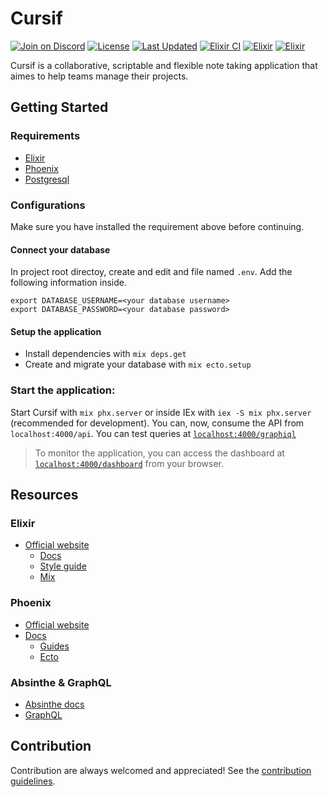 # Cursif

[![Join on Discord](https://discordapp.com/api/guilds/823178343943897088/widget.png?style=shield)](https://discord.gg/code-society-823178343943897088)
[![License](https://img.shields.io/badge/License-GPL%203.0-blue.svg)](https://opensource.org/licenses/gpl-3.0)
[![Last Updated](https://img.shields.io/github/last-commit/code-society-lab/cursif.svg)](https://github.com/code-society-lab/cursif/commits/main)
[![Elixir CI](https://github.com/Code-Society-Lab/cursif/actions/workflows/elixir.yml/badge.svg)](https://github.com/Code-Society-Lab/cursif/actions/workflows/elixir.yml)
[![Elixir](https://img.shields.io/badge/Elixir-1.14.3-4e2a8e)](https://hexdocs.pm/elixir/Kernel.html)
[![Elixir](https://img.shields.io/badge/Phoenix-1.6.15-ff6f61)](https://hexdocs.pm/phoenix/overview.html)

Cursif is a collaborative, scriptable and flexible note taking application that
aimes to help teams manage their projects. 

## Getting Started

### Requirements

  - [Elixir](https://elixir-lang.org/install.html)
  - [Phoenix](https://hexdocs.pm/phoenix/installation.html)
  - [Postgresql](https://www.postgresql.org/download/)

### Configurations
Make sure you have installed the requirement above before continuing.

#### Connect your database
In project root directoy, create and edit and file named `.env`. Add the following
information inside.

```
export DATABASE_USERNAME=<your database username>
export DATABASE_PASSWORD=<your database password>
```

#### Setup the application
  * Install dependencies with `mix deps.get`
  * Create and migrate your database with `mix ecto.setup`

### Start the application:
Start Cursif with `mix phx.server` or inside IEx with `iex -S mix phx.server` (recommended for development). You can, now, consume the API from `localhost:4000/api`.
You can test queries at [`localhost:4000/graphiql`](http://localhost:4000/graphiql)

> To monitor the application, you can access the dashboard at [`localhost:4000/dashboard`](http://localhost:4000/dashboard) from your browser. 

## Resources
  
### Elixir

  * [Official website](https://elixir-lang.org)  
    * [Docs](https://hexdocs.pm/elixir)
    * [Style guide](https://github.com/christopheradams/elixir_style_guide)
    * [Mix](https://hexdocs.pm/mix/1.14/Mix.html)

### Phoenix
  
  * [Official website](https://www.phoenixframework.org/)
  * [Docs](https://hexdocs.pm/phoenix)
    * [Guides](https://hexdocs.pm/phoenix/overview.html) 
    * [Ecto](https://hexdocs.pm/ecto/)

### Absinthe & GraphQL
  
  * [Absinthe docs](https://hexdocs.pm/absinthe/overview.html)
  * [GraphQL](https://graphql.org/)

## Contribution
Contribution are always welcomed and appreciated! See the [contribution guidelines](https://github.com/Code-Society-Lab/cursif/blob/main/CONTRIBUTING.md).

